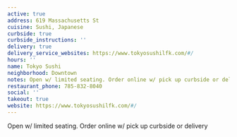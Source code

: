 ```yaml
---
active: true
address: 619 Massachusetts St
cuisine: Sushi, Japanese
curbside: true
curbside_instructions: ''
delivery: true
delivery_service_websites: https://www.tokyosushilfk.com/#/
hours: ''
name: Tokyo Sushi
neighborhood: Downtown
notes: Open w/ limited seating. Order online w/ pick up curbside or delivery
restaurant_phone: 785-832-8040
social: ''
takeout: true
website: https://www.tokyosushilfk.com/#/
---
```


Open w/ limited seating. Order online w/ pick up curbside or delivery